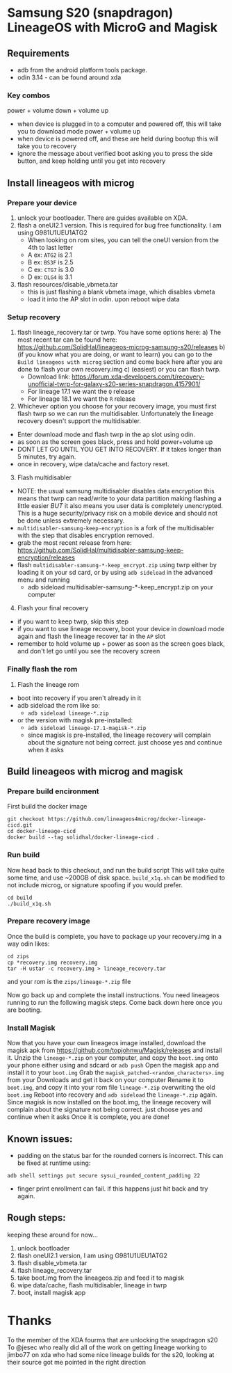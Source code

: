 # Samsung S20 (snapdragon) LineageOS with MicroG and Magisk

## Requirements
- adb from the android platform tools package.
- odin 3.14 - can be found around xda

### Key combos

power + volume down + volume up
  - when device is plugged in to a computer and powered off, this will take you to download mode
power + volume up
  - when device is powered off, and these are held during bootup this will take you to recovery
  - ignore the message about verified boot asking you to press the side button, and keep holding until you get into recovery

## Install lineageos with microg

### Prepare your device
1) unlock your bootloader. There are guides available on XDA.
2) flash a oneUI2.1 version. This is required for bug free functionality. I am using G981U1UEU1ATG2
   - When looking on rom sites, you can tell the oneUI version from the 4th to last letter
   - A ex: `ATG2` is 2.1
   - B ex: `BS3F` is 2.5
   - C ex: `CTG7` is 3.0
   - D ex: `DLG4` is 3.1
3) flash resources/disable_vbmeta.tar
   - this is just flashing a blank vbmeta image, which disables vbmeta
   - load it into the AP slot in odin. upon reboot wipe data
   
### Setup recovery
1) flash lineage_recovery.tar or twrp. You have some options here:
   a) The most recent tar can be found here: https://github.com/SolidHal/lineageos-microg-samsung-s20/releases
   b) (if you know what you are doing, or want to learn) you can go to the `Build lineageos with microg` section and come back here after you are done to flash your own recovery.img
   c) (easiest) or you can flash twrp.
     - Download link: https://forum.xda-developers.com/t/recovery-unofficial-twrp-for-galaxy-s20-series-snapdragon.4157901/
     - For lineage 17.1 we want the `Q` release
     - For lineage 18.1 we want the `R` release
2) Whichever option you choose for your recovery image, you must first flash twrp so we can run the multidisabler. Unfortunately the lineage recovery doesn't support the multidisabler.
  - Enter download mode and flash twrp in the ap slot using odin.
  - as soon as the screen goes black, press and hold power+volume up
  - DONT LET GO UNTIL YOU GET INTO RECOVERY. If it takes longer than 5 minutes, try again.
  - once in recovery, wipe data/cache and factory reset. 
3) Flash multidisabler
  - NOTE: the usual samsung multidisabler disables data encryption this means that twrp can read/write to your data partition making flashing a little easier *BUT* it also means you user data is completely unencrypted. This is a huge security/privacy risk on a mobile device and should not be done unless extremely necessary.
  - `multidisabler-samsung-keep-encryption` is a fork of the multidisabler with the step that disables encryption removed.
  - grab the most recent release from here: https://github.com/SolidHal/multidisabler-samsung-keep-encryption/releases
  - flash `multidisabler-samsung-*-keep_encrypt.zip` using twrp either by loading it on your sd card, or by using `adb sideload` in the advanced menu and running
    - adb sideload multidisabler-samsung-*-keep_encrypt.zip on your computer
4) Flash your final recovery
  - if you want to keep twrp, skip this step
  - if you want to use lineage recovery, boot your device in download mode again and flash the lineage recover tar in the `AP` slot
  - remember to hold volume up + power as soon as the screen goes black, and don't let go until you see the recovery screen
  
### Finally flash the rom
1) Flash the lineage rom
  - boot into recovery if you aren't already in it
  - adb sideload the rom like so:
    - `adb sideload lineage-*.zip`
  - or the version with magisk pre-installed:
    - `adb sideload lineage-17.1-magisk-*.zip`
    - since magisk is pre-installed, the lineage recovery will complain about the signature not being correct.
      just choose yes and continue when it asks


## Build lineageos with microg and magisk

### Prepare build encironment
First build the docker image
```
git checkout https://github.com/lineageos4microg/docker-lineage-cicd.git
cd docker-lineage-cicd
docker build --tag solidhal/docker-lineage-cicd .
```

### Run build
Now head back to this checkout, and run the build script
This will take quite some time, and use ~200GB of disk space.
`build_x1q.sh` can be modified to not include microg, or signature spoofing if you would prefer.
```
cd build
./build_x1q.sh
```
### Prepare recovery image
Once the build is complete, you have to package up your recovery.img in a way odin likes:
```
cd zips
cp *recovery.img recovery.img
tar -H ustar -c recovery.img > lineage_recovery.tar
```
and your rom is the `zips/lineage-*.zip` file

Now go back up and complete the install instructions. You need lineageos running to run the following magisk steps. Come back down here once you are booting.

### Install Magisk

Now that you have your own lineageos image installed, download the magisk apk from https://github.com/topjohnwu/Magisk/releases and install it.
Unzip the `lineage-*.zip` on your computer, and copy the `boot.img` onto your phone either using and sdcard or `adb push`
Open the magisk app and install it to your `boot.img` 
Grab the `magisk_patched-<random_characters>.img` from your Downloads and get it back on your computer
Rename it to `boot.img`, and copy it into your rom file `lineage-*.zip` overwriting the old `boot.img`
Reboot into recovery and `adb sideload` the `lineage-*.zip` again.
Since magisk is now installed on the boot.img, the lineage recovery will complain about the signature not being correct.
just choose yes and continue when it asks
Once it is complete, you are done!


## Known issues:
- padding on the status bar for the rounded corners is incorrect.
This can be fixed at runtime using:
```
adb shell settings put secure sysui_rounded_content_padding 22
```

- finger print enrollment can fail. if this happens just hit back and try again.

## Rough steps:
keeping these around for now...
1) unlock bootloader
2) flash oneUI2.1 version, I am using G981U1UEU1ATG2
2) flash disable_vbmeta.tar
3) flash lineage_recovery.tar
4) take boot.img from the lineageos.zip and feed it to magisk
5) wipe data/cache, flash multidisabler, lineage in twrp
6) boot, install magisk app

# Thanks
To the member of the XDA fourms that are unlocking the snapdragon s20
To @jesec who really did all of the work on getting lineage working
to jimbo77 on xda who had some nice lineage builds for the s20, looking at their source got me pointed in the right direction
